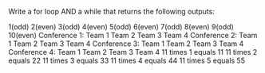 Write a for loop AND a while that returns the following outputs:

1(odd)
2(even)
3(odd)
4(even)
5(odd)
6(even)
7(odd)
8(even)
9(odd)
10(even)
Conference 1:
Team 1
Team 2
Team 3
Team 4
Conference 2:
Team 1
Team 2
Team 3
Team 4
Conference 3:
Team 1
Team 2
Team 3
Team 4
Conference 4:
Team 1
Team 2
Team 3
Team 4
11 times 1 equals 11
11 times 2 equals 22
11 times 3 equals 33
11 times 4 equals 44
11 times 5 equals 55
